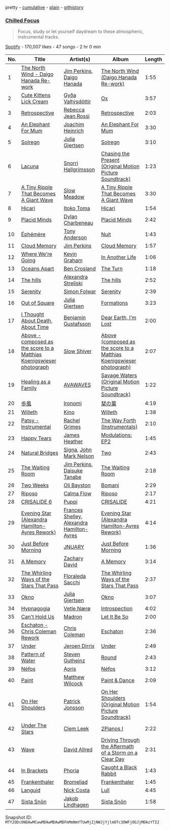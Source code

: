 pretty - [cumulative](/playlists/cumulative/37i9dQZF1DWYRcvdDwEl3O.md) - [plain](/playlists/plain/37i9dQZF1DWYRcvdDwEl3O) - [githistory](https://github.githistory.xyz/mackorone/spotify-playlist-archive/blob/main/playlists/plain/37i9dQZF1DWYRcvdDwEl3O)

### [Chilled Focus](https://open.spotify.com/playlist/37i9dQZF1DWYRcvdDwEl3O)

> Focus, study or let yourself daydream to these atmospheric, instrumental tracks.

[Spotify](https://open.spotify.com/user/spotify) - 170,007 likes - 47 songs - 2 hr 0 min

| No. | Title | Artist(s) | Album | Length |
|---|---|---|---|---|
| 1 | [The North Wind \- Daigo Hanada Re\-work](https://open.spotify.com/track/3oM82Zz63KrnYQ0ZaTTQ9l) | [Jim Perkins](https://open.spotify.com/artist/6ihM9B0SRS5Xcvsw03Y1Vi), [Daigo Hanada](https://open.spotify.com/artist/7kxdoQTibsQW5pOim1p2i3) | [The North Wind \(Daigo Hanada Re\-work\)](https://open.spotify.com/album/1LjC5SMuxGzphoo6e9KEG5) | 1:55 |
| 2 | [Cute Kittens Lick Cream](https://open.spotify.com/track/4IprCxGPjCfhHCE0oaqym3) | [Gyða Valtýsdóttir](https://open.spotify.com/artist/35tWzCzjzv7skImbSeb2hc) | [Ox](https://open.spotify.com/album/0SMZ2ZvDwuqjHo9uUz04Hu) | 3:57 |
| 3 | [Retrospective](https://open.spotify.com/track/7oayD0YDEYXohethlbRTpZ) | [Rebecca Jean Rossi](https://open.spotify.com/artist/7glMKJlAKPc4VqtQiR1qwt) | [Retrospective](https://open.spotify.com/album/7mbcvQ6ysz8l2PQtN16r0l) | 2:03 |
| 4 | [An Elephant For Mum](https://open.spotify.com/track/6KI7wfdhXBJF7hLh25Ljp5) | [Joachim Heinrich](https://open.spotify.com/artist/1Bd1sYwBAOv40mAJZIICnm) | [An Elephant For Mum](https://open.spotify.com/album/3x39Tzj3nIdeya0hA66Pdb) | 3:30 |
| 5 | [Solregn](https://open.spotify.com/track/09kBa4sfszwK5MN1DWoOFw) | [Julia Gjertsen](https://open.spotify.com/artist/6dEpJk27D9ijwgvz33icCC) | [Solregn](https://open.spotify.com/album/3jd2zTBl6CJLIX8YTn7xhv) | 3:10 |
| 6 | [Lacuna](https://open.spotify.com/track/0ctgDFCvHOxYnwPJZeChWm) | [Snorri Hallgrímsson](https://open.spotify.com/artist/0cz823HlK1N6jNAIztyYHs) | [Chasing the Present \(Original Motion Picture Soundtrack\)](https://open.spotify.com/album/3WOn9LRzQqSsykbPB9AChV) | 1:23 |
| 7 | [A Tiny Ripple That Becomes A Giant Wave](https://open.spotify.com/track/7iyHlkSodnReI1yq3U858h) | [Slow Meadow](https://open.spotify.com/artist/1X93CiijNCFQa4o17hLwI3) | [A Tiny Ripple That Becomes A Giant Wave](https://open.spotify.com/album/2Bek2tLtyxT0wxwVxi4BU2) | 3:30 |
| 8 | [Hicari](https://open.spotify.com/track/5LoCraezdIDtyxCRIQdNLi) | [Itoko Toma](https://open.spotify.com/artist/3HvDJH01baTm3p6Wcqh7x7) | [Hicari](https://open.spotify.com/album/5N5zlunO6d2GMuQuUsEYCR) | 1:54 |
| 9 | [Placid Minds](https://open.spotify.com/track/62NuL99XSrl7IC1lEAAtKi) | [Dylan Charbeneau](https://open.spotify.com/artist/2VRrzTvF7rhgjNGUXLxFSk) | [Placid Minds](https://open.spotify.com/album/0SGfPPdJ7Azwx3rSDv6Z1f) | 2:42 |
| 10 | [Éphémère](https://open.spotify.com/track/4LurYqydfPdLc9IN7eQxTF) | [Tony Anderson](https://open.spotify.com/artist/3aRscMJRah0QrvGE5rkvZl) | [Nuit](https://open.spotify.com/album/6PSnEum2RrNY1uuj8goegP) | 1:43 |
| 11 | [Cloud Memory](https://open.spotify.com/track/2dUIvQRy9wfxNVcm0JLwNm) | [Jim Perkins](https://open.spotify.com/artist/6ihM9B0SRS5Xcvsw03Y1Vi) | [Cloud Memory](https://open.spotify.com/album/1uu3zbo7cvj4NM2U15fCOU) | 1:57 |
| 12 | [Where We're Going](https://open.spotify.com/track/52PwiyJ6kcTcabran6bpTt) | [Kevin Graham](https://open.spotify.com/artist/0zuI5bkgMTO4EXks8TjWvj) | [In Another Life](https://open.spotify.com/album/3txNID25MhbRocklniTWMD) | 1:06 |
| 13 | [Oceans Apart](https://open.spotify.com/track/1yqM5O07lL7R6UAdK5jvrR) | [Ben Crosland](https://open.spotify.com/artist/5uNm1FvRSh2IcPNDGQChtr) | [The Turn](https://open.spotify.com/album/1HBOLQ0QoDkGDGnjhfdzPy) | 1:18 |
| 14 | [The hills](https://open.spotify.com/track/2wbG3Ma6mHGHI1cJv7r67u) | [Alexandra Streliski](https://open.spotify.com/artist/0HyM2wwUfOsZYD4Dj5IOOZ) | [The hills](https://open.spotify.com/album/1Hcu386OoNkU3xHgoTwmid) | 2:52 |
| 15 | [Serenity](https://open.spotify.com/track/0sys3zb0Gssvi2mQNky4tB) | [Simon Folwar](https://open.spotify.com/artist/45yzAR4CenLlWxGsoWRbaQ) | [Serenity](https://open.spotify.com/album/29s2OVJdWTn7eWIBPC7ikz) | 2:39 |
| 16 | [Out of Square](https://open.spotify.com/track/3I677uFtjzjCPbjkBvL67F) | [Julia Gjertsen](https://open.spotify.com/artist/6dEpJk27D9ijwgvz33icCC) | [Formations](https://open.spotify.com/album/4vrGFv7AlhdrYTK1UmHVPx) | 3:23 |
| 17 | [I Thought About Death, About Time](https://open.spotify.com/track/5nZUbstGOFJ8UWNhTyh9QM) | [Benjamin Gustafsson](https://open.spotify.com/artist/01H1M5VvnktKBqpU0TX8Rl) | [Dear Earth, I’m Lost](https://open.spotify.com/album/2FivUBt8rP3epBzyDhtoqE) | 2:00 |
| 18 | [Above \- composed as the score to a Matthias Koenigswieser photograph](https://open.spotify.com/track/6nwOd5erhIqafAW6koIocm) | [Slow Shiver](https://open.spotify.com/artist/7Is8CSsyLYNX4GANuU3oCl) | [Above \(composed as the score to a Matthias Koenigswieser photograph\)](https://open.spotify.com/album/578KRUD8wbv5en4bzsw0p7) | 2:07 |
| 19 | [Healing as a Family](https://open.spotify.com/track/0fs8CepANvhFGee0M6P5AW) | [AVAWAVES](https://open.spotify.com/artist/0n6xMAwakXiGBh8glsuYG1) | [Savage Waters \(Original Motion Picture Soundtrack\)](https://open.spotify.com/album/0BOpSC4KSgViq7DSgJfoXG) | 1:22 |
| 20 | [歩風](https://open.spotify.com/track/1XSAuGdPV3ptrtslbrgn8T) | [Ironomi](https://open.spotify.com/artist/62tSwHM7qLhiSDtVSf51Y5) | [琹の葉](https://open.spotify.com/album/0ab2TfwsIFt9RPG9uCMSSa) | 4:19 |
| 21 | [Willeth](https://open.spotify.com/track/6t8pyLvHnewIRcsdriDaoL) | [Kino](https://open.spotify.com/artist/744LLMunibSJvXx6VVAKl3) | [Willeth](https://open.spotify.com/album/2mtynPQ9PKkRvaUbrk2FMT) | 1:38 |
| 22 | [Patsy \- Instrumental](https://open.spotify.com/track/38pwFb1yj7CS2JUaLVyQ01) | [Rachel Grimes](https://open.spotify.com/artist/3NkEUEwXXgy5IQixHpsHQ9) | [The Way Forth \(Instrumentals\)](https://open.spotify.com/album/2GJmOoinJpsmNcnqaIiBc6) | 2:10 |
| 23 | [Happy Tears](https://open.spotify.com/track/5qoxaTocADLacguJtCaGU7) | [James Heather](https://open.spotify.com/artist/7GMpkbegUlL4UvUe5w47zu) | [Modulations: EP2](https://open.spotify.com/album/7fNhlZ4KOktVAWHggoaLut) | 1:45 |
| 24 | [Natural Bridges](https://open.spotify.com/track/43oEjzPLnmve0ea2WjqV6W) | [Signa](https://open.spotify.com/artist/0NNkdG1hVjxDA0Viq5cERJ), [John Mark Nelson](https://open.spotify.com/artist/7JhOzFlNJjcRrFan1wlwYB) | [Two](https://open.spotify.com/album/1XE0ohBl8Wfml1KJUzzNtF) | 2:43 |
| 25 | [The Waiting Room](https://open.spotify.com/track/4NlKazw9AJdSWSBOPIXWEk) | [Jim Perkins](https://open.spotify.com/artist/6ihM9B0SRS5Xcvsw03Y1Vi), [Daisuke Tanabe](https://open.spotify.com/artist/2xQI5A9WmqrOPYdfl23MCM) | [The Waiting Room](https://open.spotify.com/album/3nSD3Cuw5po5hz0hqPhBp1) | 2:18 |
| 26 | [Two Weeks](https://open.spotify.com/track/6Bk9d5wyKQxNu5hNr4njcI) | [Oli Bayston](https://open.spotify.com/artist/5GPvva3BlYJogZP0ONVx2H) | [Bomani](https://open.spotify.com/album/5mplZY05CkadQTzuyGpxXI) | 2:29 |
| 27 | [Riposo](https://open.spotify.com/track/2nfCGwzsOxPJPl16g74I5I) | [Calma Flow](https://open.spotify.com/artist/19ImXdXZLbAXcDGgIpN56k) | [Riposo](https://open.spotify.com/album/4QDiZv3kD08DOYlAlzQcPm) | 2:17 |
| 28 | [CRISALIDE 6](https://open.spotify.com/track/6F7cBxzxPOzrqP1Ry4z5Rb) | [Puppi](https://open.spotify.com/artist/3w0occdi5ODOkZz1KYuwFc) | [CRISALIDE](https://open.spotify.com/album/4jtWceBbJher3aLxTY9bl2) | 4:21 |
| 29 | [Evening Star \(Alexandra Hamilton\-Ayres Rework\)](https://open.spotify.com/track/21Xawha6x2vBekNwyCzMZw) | [Frances Shelley](https://open.spotify.com/artist/0oUU96ZHc648yvAP9JrQ9d), [Alexandra Hamilton\-Ayres](https://open.spotify.com/artist/6o0pKKljrn7GYEZTQPFwKp) | [Evening Star \(Alexandra Hamilton\-Ayres Rework\)](https://open.spotify.com/album/5EVLlgLBEpVKPuu9LOGeN3) | 4:14 |
| 30 | [Just Before Morning](https://open.spotify.com/track/1GPB6ZrLXvrkJAAGIRifA8) | [JNUARY](https://open.spotify.com/artist/66A9oG2ybGddl9xwDibKak) | [Just Before Morning](https://open.spotify.com/album/1MQ7w7BpVcXvKXby233Wd1) | 1:36 |
| 31 | [A Memory](https://open.spotify.com/track/6oRyah6g01Qjg0xXTb7Exy) | [Zachary David](https://open.spotify.com/artist/40EsUDCOPS5C8DgxkCmUCo) | [A Memory](https://open.spotify.com/album/6NP4bw2rcsnA5V3RaoJH4P) | 3:14 |
| 32 | [The Whirling Ways of the Stars That Pass](https://open.spotify.com/track/43gRPDUCpAGWoEiwiSXTJf) | [Floraleda Sacchi](https://open.spotify.com/artist/5j48oGQ0CfaOdcPHubZ9it) | [The Whirling Ways of the Stars That Pass](https://open.spotify.com/album/5rdwp7MVbQ8ReKIeJFjF6F) | 2:37 |
| 33 | [Okno](https://open.spotify.com/track/1fne5Gw3Uv96aNy50Fer6s) | [Julia Gjertsen](https://open.spotify.com/artist/6dEpJk27D9ijwgvz33icCC) | [Okno](https://open.spotify.com/album/1LheFuzh54DF8zmFiKD1iX) | 3:07 |
| 34 | [Hypnagogia](https://open.spotify.com/track/1NUMHB28RsUmDhpSPgDf1z) | [Vetle Nærø](https://open.spotify.com/artist/1FjMgsUfnOoSWTHuVzAukf) | [Introspection](https://open.spotify.com/album/2UH5UicEuryM5DPbXrzMdh) | 4:02 |
| 35 | [Can't Hold Us](https://open.spotify.com/track/1qzg5u4jEocTHH7rs5mIYr) | [Madron](https://open.spotify.com/artist/1nom1nhxcPFKLCcj7ccQGe) | [Let It Be So](https://open.spotify.com/album/1ZN3pFFjvYnMr8yDL0cTBD) | 2:00 |
| 36 | [Eschaton \- Chris Coleman Rework](https://open.spotify.com/track/7m3hDASgGaBKF5w8y48dDd) | [Chris Coleman](https://open.spotify.com/artist/2mXB4WRGKaH89fJFSyK4M8) | [Eschaton](https://open.spotify.com/album/0WSv5Yge0NVy7VjMHQnGTP) | 2:36 |
| 37 | [Under](https://open.spotify.com/track/3kCzddqKxidFHMrhKNSVDD) | [Jeroen Dirrix](https://open.spotify.com/artist/02Ay0xb3u177rlIOA1YmGs) | [Under](https://open.spotify.com/album/5M7NwfVh112enG9mdtt9nI) | 2:49 |
| 38 | [Pattern of Water](https://open.spotify.com/track/11NMfPfGP4tI1xF3e7S9Jt) | [Steven Gutheinz](https://open.spotify.com/artist/2pHCm7cvE0ADlPp68tScqW) | [Round](https://open.spotify.com/album/7LKWlwxI49rXKvckLV5NmB) | 2:43 |
| 39 | [Néfos](https://open.spotify.com/track/6EAknZpfUmyVJZrZQVGxoV) | [Ạoris](https://open.spotify.com/artist/0a0xLcxhKUty49ZzQNYFys) | [Néfos](https://open.spotify.com/album/07cr40kGjUlSCOHTL5ka8B) | 3:12 |
| 40 | [Paint](https://open.spotify.com/track/6PC9beJbKsb3PMIBPbHtc7) | [Matthew Wilcock](https://open.spotify.com/artist/5wwV0lI76LUp7NDc7XGBjf) | [Paint & Dance](https://open.spotify.com/album/6R3DQm91XrjzIX1X0VnyLF) | 2:09 |
| 41 | [On Her Shoulders](https://open.spotify.com/track/17nf2lESWRMvqycjV7tHvU) | [Patrick Jonsson](https://open.spotify.com/artist/5wedfwksIuL9RVB3VpGxcl) | [On Her Shoulders \(Original Motion Picture Soundtrack\)](https://open.spotify.com/album/3SdwRlOdLikqstPFUP0J0R) | 1:54 |
| 42 | [Under The Stars](https://open.spotify.com/track/3g35zbIDaq6gyxB1G9qUKU) | [Clem Leek](https://open.spotify.com/artist/5FbBZ9ZLIoVdgbbnGmsKNk) | [2Pianos I](https://open.spotify.com/album/6OzmhdCJabuApT31HHAQWe) | 2:22 |
| 43 | [Wave](https://open.spotify.com/track/1eOYcaEDoM1OrnrWHajquU) | [David Allred](https://open.spotify.com/artist/05XWJrLfEbTiyv1oirnMSm) | [Driving Through the Aftermath of a Storm on a Clear Day](https://open.spotify.com/album/36LoAi8p604bD1v5wBhF8Y) | 2:31 |
| 44 | [In Brackets](https://open.spotify.com/track/2VXanJsBUCBt1Q5rTNNFz6) | [Phoria](https://open.spotify.com/artist/0HDxlFsXwyrpufs4YgTNMm) | [Caught a Black Rabbit](https://open.spotify.com/album/3M0wS70M7tRZntXMfKqPtU) | 1:43 |
| 45 | [Frankenthaler](https://open.spotify.com/track/6fZyNWUtqDD9CXZI4Llh7G) | [Bromeliad](https://open.spotify.com/artist/3XlQzOKje7lZLZhMDnKZz3) | [Frankenthaler](https://open.spotify.com/album/2l8wc98B9kwJpXiQaZ4l35) | 1:45 |
| 46 | [Languid](https://open.spotify.com/track/2jV0okvamtMJ4ie5hZcjo1) | [Nick Costa](https://open.spotify.com/artist/3lKLF6TNNdWGXtWkD6mV7h) | [Lull](https://open.spotify.com/album/6TMlDVw6gmsxAZzCs9ujf5) | 4:45 |
| 47 | [Sista Snön](https://open.spotify.com/track/0neGZAdlsgCXrSk27SWYcK) | [Jakob Lindhagen](https://open.spotify.com/artist/1UgNIzq9FgAThlcwjbcGgn) | [Sista Snön](https://open.spotify.com/album/03U2UdnlI94HsoaMVk9qn2) | 1:58 |

Snapshot ID: `MTY2ODc0NDAwMCwwMDAwMDAwMDFmMmNmYTUwMjZjNWJjYjlmOTc3OWFjOGJjMDAzYTI2`
